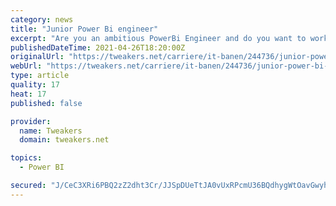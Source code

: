 ```yaml
---
category: news
title: "Junior Power Bi engineer"
excerpt: "Are you an ambitious PowerBi Engineer and do you want to work in a complex and international environment? Do you get energy to work in a fast-paced organization where you strive to be the best? Then don't hesitate to apply!"
publishedDateTime: 2021-04-26T18:20:00Z
originalUrl: "https://tweakers.net/carriere/it-banen/244736/junior-power-bi-engineer-rotterdam-isense-ict-professionals"
webUrl: "https://tweakers.net/carriere/it-banen/244736/junior-power-bi-engineer-rotterdam-isense-ict-professionals"
type: article
quality: 17
heat: 17
published: false

provider:
  name: Tweakers
  domain: tweakers.net

topics:
  - Power BI

secured: "J/CeC3XRi6PBQ2zZ2dht3Cr/JJSpDUeTtJA0vUxRPcmU36BQdhygWtOavGwyhbTwgyyoSM2Qcny4Fg/HJWkf8Chb5+6bnchgqyC8kf+m6FV74VKZC4yRNXdle63pAsN6rvCrfMqC2gFEv2LAJb4R1Z52aI+g18OfzgG+9fret7SHeTr4oKa9LYoV2652SHb+1scpSeIOdDndXzOI1qtMg9aBr9ReLH2822Sl1boPyCScxf3CMwa6EB1ZzuuLmRk/KoBF4C6VNDXnPtSSUCahJksZwb6W0ZoU1CWAAUyPMNgBKJHo2LCFiY5xem7mzPbn+NBCLaF/Y+TgpbCntmYu9OuQXwIg9eWuhSmdpSiPZ7I=;5DMieA3y3c03WZj2QljxOQ=="
---
```


